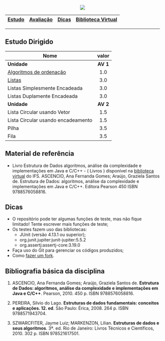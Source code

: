 <p align="center">
  <img src="https://i.imgur.com/kh0P9qN.png"/>
</p>

| [Estudo] | [Avaliação] | [Dicas] | [Biblioteca Virtual][biblioteca virtual] |
|----------|------------|---------|----------------|

- - -

## Estudo Dirigido

|Nome | valor |
|---|:---:|
**Unidade** | **AV 1**
[Algoritmos de ordenação](EstudoDirigido/EstudoDirigidoAlgoritmoOrd2020.2.pdf) | 1.0
[Listas](EstudoDirigido/EstudoDirigido-03-Lista.pdf) | 3.0
Listas Simplesmente Encadeada | 3.0
Listas Duplamente Encadeada | 3.0
**Unidade** | **AV 2**
Lista Circular usando Vetor | 1.5
Lista Circular usando encadeamento | 1.5
Pilha | 3.5
Fila | 3.5



## Material de referência

 - Livro Estrutura de Dados algoritmos, análise da complexidade e implementações em Java e C/C++ - ( Livros ) disponível na [biblioteca virtual] do IFS. ASCENCIO, Ana Fernanda Gomes; Araújo, Graziela Santos de. Estrutura de Dados: algoritmos, análise da complexidade e implementações em Java e C/C++. Editora Pearson 450 ISBN 9788576058816.

## Dicas

* O repositório pode ter algumas funções de teste, mas não fique limitado! Tente escrever mais funções de teste;
* Os testes fazem uso das bibliotecas:
  * JUnit (versão 4.13.1 ou superior);
  * org.junit.jupiter:junit-jupiter:5.5.2
  * org.assertj:assertj-core:3.19.0
* Faça uso do Git para gerenciar os códigos produzidos;
* Como [fazer um fork](fazerFork.md).


## Bibliografia básica da disciplina

1. ASCENCIO,   Ana   Fernanda   Gomes;   Araújo,   Graziela   Santos   de. **Estrutura   de   Dados: algoritmos,  análise  da  complexidade  e  implementações  em  Java  e  C/C++**.  Pearson,  2010. 450 p. ISBN 9788576058816.

2. PEREIRA,  Silvio  do  Lago. **Estruturas  de  dados  fundamentais:  conceitos  e  aplicações.  12. ed**. São Paulo: Érica, 2008. 264 p. ISBN 9788571943704.

3. SZWARCFITER,   Jayme   Luiz;   MARKENZON,   Lilian. **Estruturas   de   dados   e   seus algoritmos**.  3ª.  ed.  Rio  de  Janeiro:  Livros  Técnicos  e  Científicos,  2010.  302  p.  ISBN 978521617501.

[Estudo]: #estudo-dirigido
[Avaliação]: #estudo-dirigido
[Dicas]: #dicas
[biblioteca virtual]: https://www.ifs.edu.br/reitoria/diretorias/dgb
